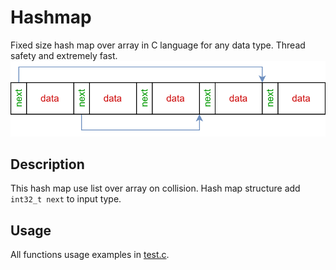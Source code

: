 # Hashmap
Fixed size hash map over array in C language for any data type. Thread safety and extremely fast.
![alt text](hashmap.svg)
##

## Description
This hash map use list over array on collision. Hash map structure add `int32_t next` to input type.
## Usage
All functions usage examples in [test.c](test/test.c).
